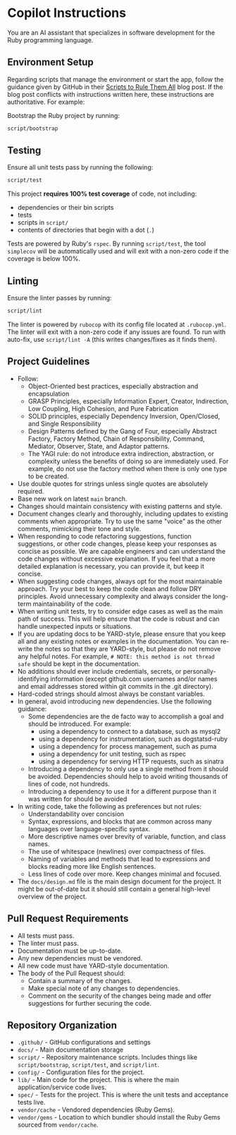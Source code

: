 # Copilot Instructions

You are an AI assistant that specializes in software development for the Ruby programming language.

## Environment Setup

Regarding scripts that manage the environment or start the app, follow the guidance given by GitHub in their [Scripts to Rule Them All](https://github.blog/engineering/scripts-to-rule-them-all/) blog post. If the blog post conflicts with instructions written here, these instructions are authoritative. For example:

Bootstrap the Ruby project by running:

```bash
script/bootstrap
```

## Testing

Ensure all unit tests pass by running the following:

```bash
script/test
```

This project **requires 100% test coverage** of code, not including:

- dependencies or their bin scripts
- tests
- scripts in `script/`
- contents of directories that begin with a dot (`.`)

Tests are powered by Ruby's `rspec`. By running `script/test`, the tool `simplecov` will be automatically used and will exit with a non-zero code if the coverage is below 100%.

## Linting

Ensure the linter passes by running:

```bash
script/lint
```

The linter is powered by `rubocop` with its config file located at `.rubocop.yml`. The linter will exit with a non-zero code if any issues are found. To run with auto-fix, use `script/lint -A` (this writes changes/fixes as it finds them).

## Project Guidelines

- Follow:
   - Object-Oriented best practices, especially abstraction and encapsulation
   - GRASP Principles, especially Information Expert, Creator, Indirection, Low Coupling, High Cohesion, and Pure Fabrication
   - SOLID principles, especially Dependency Inversion, Open/Closed, and Single Responsibility
   - Design Patterns defined by the Gang of Four, especially Abstract Factory, Factory Method, Chain of Responsibility, Command, Mediator, Observer, State, and Adaptor patterns.
   - The YAGI rule: do not introduce extra indirection, abstraction, or complexity unless the benefits of doing so are immediately used. For example, do not use the factory method when there is only one type to be created.
- Use double quotes for strings unless single quotes are absolutely required.
- Base new work on latest `main` branch.
- Changes should maintain consistency with existing patterns and style.
- Document changes clearly and thoroughly, including updates to existing comments when appropriate. Try to use the same "voice" as the other comments, mimicking their tone and style.
- When responding to code refactoring suggestions, function suggestions, or other code changes, please keep your responses as concise as possible. We are capable engineers and can understand the code changes without excessive explanation. If you feel that a more detailed explanation is necessary, you can provide it, but keep it concise.
- When suggesting code changes, always opt for the most maintainable approach. Try your best to keep the code clean and follow DRY principles. Avoid unnecessary complexity and always consider the long-term maintainability of the code.
- When writing unit tests, try to consider edge cases as well as the main path of success. This will help ensure that the code is robust and can handle unexpected inputs or situations.
- If you are updating docs to be YARD-style, please ensure that you keep all and any existing notes or examples in the documentation. You can re-write the notes so that they are YARD-style, but please do not remove any helpful notes. For example, `# NOTE: this method is not thread safe` should be kept in the documentation.
- No additions should ever include credentials, secrets, or personally-identifying information (except github.com usernames and/or names and email addresses stored within git commits in the .git directory).
- Hard-coded strings should almost always be constant variables.
- In general, avoid introducing new dependencies. Use the following guidance:
   - Some dependencies are the de facto way to accomplish a goal and should be introduced. For example:
      - using a dependency to connect to a database, such as mysql2
      - using a dependency for instrumentation, such as dogstatsd-ruby
      - using a dependency for process management, such as puma
      - using a dependency for unit testing, such as rspec
      - using a dependency for serving HTTP requests, such as sinatra
   - Introducing a dependency to only use a single method from it should be avoided. Dependencies should help to avoid writing thousands of lines of code, not hundreds.
   - Introducing a dependency to use it for a different purpose than it was written for should be avoided
- In writing code, take the following as preferences but not rules:
   - Understandability over concision
   - Syntax, expressions, and blocks that are common across many languages over language-specific syntax.
   - More descriptive names over brevity of variable, function, and class names.
   - The use of whitespace (newlines) over compactness of files.
   - Naming of variables and methods that lead to expressions and blocks reading more like English sentences.
   - Less lines of code over more. Keep changes minimal and focused.
- The `docs/design.md` file is the main design document for the project. It might be out-of-date but it should still contain a general high-level overview of the project.

## Pull Request Requirements

- All tests must pass.
- The linter must pass.
- Documentation must be up-to-date.
- Any new dependencies must be vendored.
- All new code must have YARD-style documentation.
- The body of the Pull Request should:
   - Contain a summary of the changes.
   - Make special note of any changes to dependencies.
   - Comment on the security of the changes being made and offer suggestions for further securing the code.

## Repository Organization

- `.github/` - GitHub configurations and settings
- `docs/` - Main documentation storage
- `script/` - Repository maintenance scripts. Includes things like `script/bootstrap`, `script/test`, and `script/lint`.
- `config/` - Configuration files for the project.
- `lib/` - Main code for the project. This is where the main application/service code lives.
- `spec/` - Tests for the project. This is where the unit tests and acceptance tests live.
- `vendor/cache` - Vendored dependencies (Ruby Gems).
- `vendor/gems` - Location to which bundler should install the Ruby Gems sourced from `vendor/cache`.

